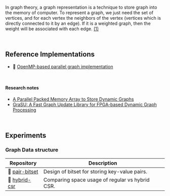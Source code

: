 In graph theory, a graph representation is a technique to store graph into the
memory of computer. To represent a graph, we just need the set of vertices, and
for each vertex the neighbors of the vertex (vertices which is directly
connected to it by an edge). If it is a weighted graph, then the weight will be
associated with each edge. [(1)]

[(1)]: https://www.javatpoint.com/graph-theory-graph-representations

<br>


## Reference Implementations

- 💾 [OpenMP-based parallel graph implementation](https://github.com/ionicf/graph-openmp)

<br>


#### Research notes

- [A Parallel Packed Memory Array to Store Dynamic Graphs](https://gist.github.com/wolfram77/5e2e7349d062b9dfa1bbf0445c7c2e01)
- [GraSU: A Fast Graph Update Library for FPGA-based Dynamic Graph Processing](https://gist.github.com/wolfram77/293b3a661759870482c7ceb21f1cb597)

<br>


## Experiments

### Graph Data structure

| Repository | Description |
|  ----  |  ----  |
| 🧫 [pair-bitset](https://github.com/puzzlef/pair-bitset) | Design of bitset for storing key-value pairs. |
| 🧫 [hybrid-csr](https://github.com/puzzlef/hybrid-csr) | Comparing space usage of regular vs hybrid CSR. |
